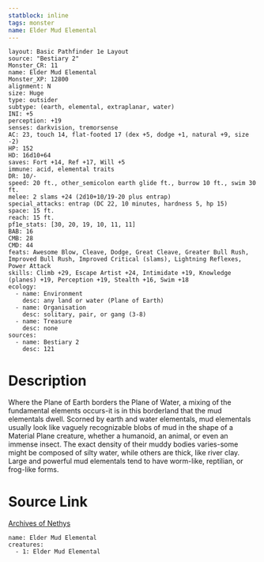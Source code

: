```yaml
---
statblock: inline
tags: monster
name: Elder Mud Elemental
---
```

```statblock
layout: Basic Pathfinder 1e Layout
source: "Bestiary 2"
Monster_CR: 11
name: Elder Mud Elemental
Monster_XP: 12800
alignment: N
size: Huge
type: outsider
subtype: (earth, elemental, extraplanar, water)
INI: +5
perception: +19
senses: darkvision, tremorsense
AC: 23, touch 14, flat-footed 17 (dex +5, dodge +1, natural +9, size -2)
HP: 152
HD: 16d10+64
saves: Fort +14, Ref +17, Will +5
immune: acid, elemental traits
DR: 10/-
speed: 20 ft., other_semicolon earth glide ft., burrow 10 ft., swim 30 ft.
melee: 2 slams +24 (2d10+10/19-20 plus entrap)
special_attacks: entrap (DC 22, 10 minutes, hardness 5, hp 15)
space: 15 ft.
reach: 15 ft.
pf1e_stats: [30, 20, 19, 10, 11, 11]
BAB: 16
CMB: 28
CMD: 44
feats: Awesome Blow, Cleave, Dodge, Great Cleave, Greater Bull Rush, Improved Bull Rush, Improved Critical (slams), Lightning Reflexes, Power Attack
skills: Climb +29, Escape Artist +24, Intimidate +19, Knowledge (planes) +19, Perception +19, Stealth +16, Swim +18
ecology:
  - name: Environment
    desc: any land or water (Plane of Earth)
  - name: Organisation
    desc: solitary, pair, or gang (3-8)
  - name: Treasure
    desc: none
sources:
  - name: Bestiary 2
    desc: 121
```
# Description
Where the Plane of Earth borders the Plane of Water, a mixing of the fundamental elements occurs-it is in this borderland that the mud elementals dwell. Scorned by earth and water elementals, mud elementals usually look like vaguely recognizable blobs of mud in the shape of a Material Plane creature, whether a humanoid, an animal, or even an immense insect. The exact density of their muddy bodies varies-some might be composed of silty water, while others are thick, like river clay. Large and powerful mud elementals tend to have worm-like, reptilian, or frog-like forms.
# Source Link
[Archives of Nethys](https://aonprd.com/MonsterDisplay.aspx?ItemName=Elder%20Mud%20Elemental)
```encounter-table
name: Elder Mud Elemental
creatures:
  - 1: Elder Mud Elemental
```
